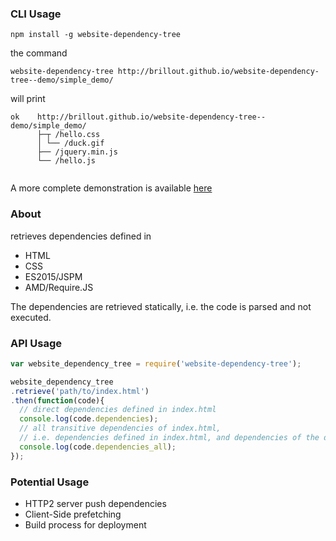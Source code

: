 ### CLI Usage
```shell
npm install -g website-dependency-tree
```
the command
```shell
website-dependency-tree http://brillout.github.io/website-dependency-tree--demo/simple_demo/
```
will print
```
ok    http://brillout.github.io/website-dependency-tree--demo/simple_demo/
      ├─┬ /hello.css
      │ └── /duck.gif
      ├── /jquery.min.js
      └── /hello.js
      
```

A more complete demonstration is available [here](https://github.com/brillout/website-dependency-tree--demo)

### About

retrieves dependencies defined in
 - HTML
 - CSS
 - ES2015/JSPM
 - AMD/Require.JS

The dependencies are retrieved statically, i.e. the code is parsed and not executed.

### API Usage

```js
var website_dependency_tree = require('website-dependency-tree');

website_dependency_tree
.retrieve('path/to/index.html')
.then(function(code){
  // direct dependencies defined in index.html
  console.log(code.dependencies);
  // all transitive dependencies of index.html,
  // i.e. dependencies defined in index.html, and dependencies of the dependencies, etc.
  console.log(code.dependencies_all);
});
```

### Potential Usage

 - HTTP2 server push dependencies
 - Client-Side prefetching
 - Build process for deployment
